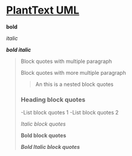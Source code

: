 # [PlantText UML](https://www.planttext.com/)

**bold** 

*italic*

***bold italic***

>Block quotes with multiple paragraph
>
>Block quotes with more multiple paragraph
>
>>An this is a nested block quotes
>
>### Heading block quotes
>-List block quotes 1
>-List block quotes 2
>
>*Italic block quotes*
>
>**Bold block quotes**
>
>***Bold Italic block quotes***
